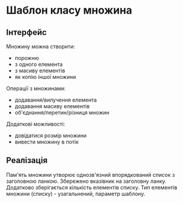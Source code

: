 # Шаблон класу множина
## Інтерфейс
Множину можна створити:
- порожню
- з одного елемента
- з масиву елементів
- як копію іншої множини

Операції з множинами:
- додавання/вилучення елемента
- додавання масиву елементів
- об'єднання/перетин/різниця множин

Додаткові можливості:
- довідатися розмір множини
- вивести множину в потік

## Реалізація
Пам'ять множини утворює однозв'язний впорядкований список з заголовною ланкою. Збережено вказівник на заголовну ланку. Додатково зберігається кількість елементів списку. Тип елементів множини (списку) - узагальнений, параметр шаблону.
